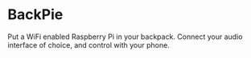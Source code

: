 # BackPie

Put a WiFi enabled Raspberry Pi in your backpack. Connect your audio interface of choice, and control with your phone.
